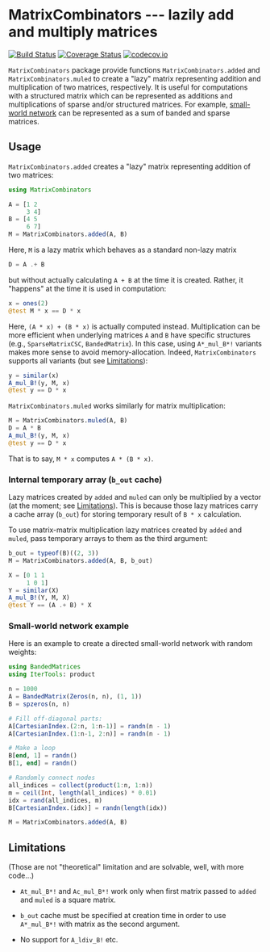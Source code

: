 # MatrixCombinators --- lazily add and multiply matrices

[![Build Status][travis-img]][travis-url]
[![Coverage Status][coveralls-img]][coveralls-url]
[![codecov.io][codecov-img]][codecov-url]

`MatrixCombinators` package provide functions
`MatrixCombinators.added` and `MatrixCombinators.muled` to create a
"lazy" matrix representing addition and multiplication of two
matrices, respectively.  It is useful for computations with a
structured matrix which can be represented as additions and
multiplications of sparse and/or structured matrices.  For example,
[small-world network](#small-world-network-example) can be represented
as a sum of banded and sparse matrices.


## Usage

`MatrixCombinators.added` creates a "lazy" matrix representing
addition of two matrices:

```julia
using MatrixCombinators

A = [1 2
     3 4]
B = [4 5
     6 7]
M = MatrixCombinators.added(A, B)
```

Here, `M` is a lazy matrix which behaves as a standard non-lazy matrix

```julia
D = A .+ B
```

but without actually calculating `A + B` at the time it is created.
Rather, it "happens" at the time it is used in computation:

```julia
x = ones(2)
@test M * x == D * x
```

Here, `(A * x) + (B * x)` is actually computed instead.
Multiplication can be more efficient when underlying matrices `A` and
`B` have specific structures (e.g., `SparseMatrixCSC`,
`BandedMatrix`).  In this case, using `A*_mul_B*!` variants makes more
sense to avoid memory-allocation.  Indeed, `MatrixCombinators`
supports all variants (but see [Limitations](#limitations)):

```julia
y = similar(x)
A_mul_B!(y, M, x)
@test y == D * x
```

`MatrixCombinators.muled` works similarly for matrix multiplication:

```julia
M = MatrixCombinators.muled(A, B)
D = A * B
A_mul_B!(y, M, x)
@test y == D * x
```

That is to say, `M * x` computes `A * (B * x)`.


### Internal temporary array (`b_out` cache)

Lazy matrices created by `added` and `muled` can only be multiplied by
a vector (at the moment; see [Limitations](#limitations)).  This is
because those lazy matrices carry a cache array (`b_out`) for storing
temporary result of `B * x` calculation.

To use matrix-matrix multiplication lazy matrices created by `added`
and `muled`, pass temporary arrays to them as the third argument:

```julia
b_out = typeof(B)((2, 3))
M = MatrixCombinators.added(A, B, b_out)

X = [0 1 1
     1 0 1]
Y = similar(X)
A_mul_B!(Y, M, X)
@test Y == (A .+ B) * X
```

### Small-world network example

<!--
```julia
@static if Pkg.installed("BandedMatrices") != nothing
```
-->

Here is an example to create a directed small-world network with
random weights:

```julia
using BandedMatrices
using IterTools: product

n = 1000
A = BandedMatrix(Zeros(n, n), (1, 1))
B = spzeros(n, n)

# Fill off-diagonal parts:
A[CartesianIndex.(2:n, 1:n-1)] = randn(n - 1)
A[CartesianIndex.(1:n-1, 2:n)] = randn(n - 1)

# Make a loop
B[end, 1] = randn()
B[1, end] = randn()

# Randomly connect nodes
all_indices = collect(product(1:n, 1:n))
m = ceil(Int, length(all_indices) * 0.01)
idx = rand(all_indices, m)
B[CartesianIndex.(idx)] = randn(length(idx))

M = MatrixCombinators.added(A, B)
```

<!--
```julia
end
```
-->


## Limitations

(Those are not "theoretical" limitation and are solvable, well, with
more code...)

* `At_mul_B*!` and `Ac_mul_B*!` work only when first matrix passed to
  `added` and `muled` is a square matrix.

* `b_out` cache must be specified at creation time in order to use
  `A*_mul_B*!` with matrix as the second argument.

* No support for `A_ldiv_B!` etc.


[travis-img]: https://travis-ci.org/tkf/MatrixCombinators.jl.svg?branch=master
[travis-url]: https://travis-ci.org/tkf/MatrixCombinators.jl
[coveralls-img]: https://coveralls.io/repos/tkf/MatrixCombinators.jl/badge.svg?branch=master&service=github
[coveralls-url]: https://coveralls.io/github/tkf/MatrixCombinators.jl?branch=master
[codecov-img]: http://codecov.io/github/tkf/MatrixCombinators.jl/coverage.svg?branch=master
[codecov-url]: http://codecov.io/github/tkf/MatrixCombinators.jl?branch=master
